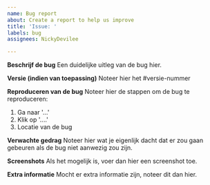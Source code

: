 ```yaml
---
name: Bug report
about: Create a report to help us improve
title: 'Issue: '
labels: bug
assignees: NickyDevilee

---
```


**Beschrijf de bug**
Een duidelijke uitleg van de bug hier.

**Versie (indien van toepassing)**
Noteer hier het #versie-nummer

**Reproduceren van de bug**
Noteer hier de stappen om de bug te reproduceren:
1. Ga naar '...'
2. Klik op '....'
3. Locatie van de bug

**Verwachte gedrag**
Noteer hier wat je eigenlijk dacht dat er zou gaan gebeuren als de bug niet aanwezig zou zijn.

**Screenshots**
Als het mogelijk is, voer dan hier een screenshot toe.

**Extra informatie**
Mocht er extra informatie zijn, noteer dit dan hier.

